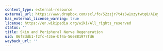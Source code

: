 ```yaml
---
content_type: external-resource
external_url: https://www.dropbox.com/scl/fo/52zzjr7t4s5w1xzytwtq8/AIeynDyr86DibzYaxuMuol8/Chapters/Chapter%208%20Skin%20and%20Peripheral%20Nerve%20Regeneration?dl=0&rlkey=qojtvzyd9q8cpudjtvj939i69&subfolder_nav_tracking=1
has_external_license_warning: true
license: https://en.wikipedia.org/wiki/All_rights_reserved
status: ''
title: Skin and Peripheral Nerve Regeneration
uid: 86f8ddb1-f2fc-436e-bf4a-56e881977fd6
wayback_url: ''
---
```

